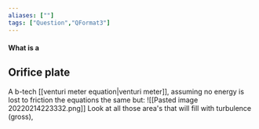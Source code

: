 ```yaml
---
aliases: [""]
tags: ["Question","QFormat3"]
---
```


#### What is a
## Orifice plate
A b-tech [[venturi meter equation|venturi meter]], assuming no energy is lost to friction the equations the same but:
![[Pasted image 20220214223332.png]]
Look at all those area's that will fill with turbulence (gross), 